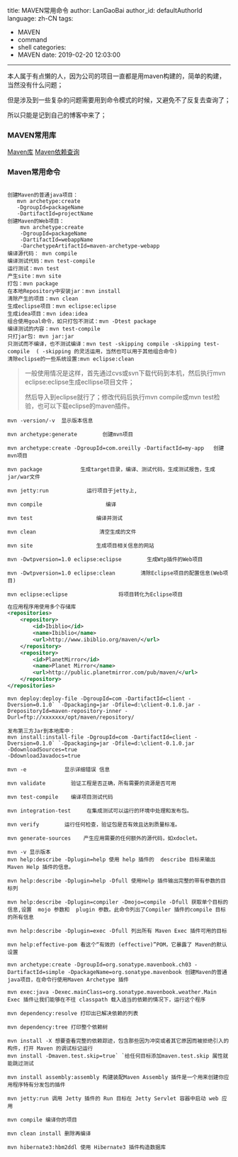 title: MAVEN常用命令
author: LanGaoBai
author_id: defaultAuthorId
language: zh-CN
tags:
  - MAVEN
  - command
  - shell
categories:
  - MAVEN
date: 2019-02-20 12:03:00

---

本人属于有点懒的人，因为公司的项目一直都是用maven构建的，简单的构建，当然没有什么问题；

但是涉及到一些复杂的问题需要用到命令模式的时候，又避免不了反复去查询了；

所以只能是记到自己的博客中来了；

### MAVEN常用库

[Maven库](http://repo2.maven.org/maven2/)
[Maven依赖查询](http://mvnrepository.com/)

### Maven常用命令

```shell

创建Maven的普通java项目： 
   mvn archetype:create 
   -DgroupId=packageName 
   -DartifactId=projectName  
创建Maven的Web项目：   
    mvn archetype:create 
    -DgroupId=packageName    
    -DartifactId=webappName 
    -DarchetypeArtifactId=maven-archetype-webapp    
编译源代码： mvn compile 
编译测试代码：mvn test-compile    
运行测试：mvn test   
产生site：mvn site   
打包：mvn package
在本地Repository中安装jar：mvn install 
清除产生的项目：mvn clean   
生成eclipse项目：mvn eclipse:eclipse  
生成idea项目：mvn idea:idea  
组合使用goal命令，如只打包不测试：mvn -Dtest package
编译测试的内容：mvn test-compile  
只打jar包: mvn jar:jar  
只测试而不编译，也不测试编译：mvn test -skipping compile -skipping test-compile  ( -skipping 的灵活运用，当然也可以用于其他组合命令)  
清除eclipse的一些系统设置:mvn eclipse:clean  
```

>  一般使用情况是这样，首先通过cvs或svn下载代码到本机，然后执行mvn eclipse:eclipse生成ecllipse项目文件；
>
> 然后导入到eclipse就行了；修改代码后执行mvn compile或mvn test检验，也可以下载eclipse的maven插件。 

```shell
mvn -version/-v  显示版本信息 

mvn archetype:generate        创建mvn项目 

mvn archetype:create -DgroupId=com.oreilly -DartifactId=my-app   创建mvn项目  

mvn package            生成target目录，编译、测试代码，生成测试报告，生成jar/war文件

mvn jetty:run            运行项目于jetty上, 

mvn compile                    编译 

mvn test                    编译并测试 

mvn clean                    清空生成的文件 

mvn site                    生成项目相关信息的网站 

mvn -Dwtpversion=1.0 eclipse:eclipse        生成Wtp插件的Web项目 

mvn -Dwtpversion=1.0 eclipse:clean        清除Eclipse项目的配置信息(Web项目) 

mvn eclipse:eclipse                将项目转化为Eclipse项目 
```

```xml
在应用程序用使用多个存储库 
<repositories>    
    <repository>      
        <id>Ibiblio</id>      
        <name>Ibiblio</name>      
        <url>http://www.ibiblio.org/maven/</url>    
    </repository>    
    <repository>      
        <id>PlanetMirror</id>      
        <name>Planet Mirror</name>      
        <url>http://public.planetmirror.com/pub/maven/</url>    
    </repository>  
</repositories> 
```

```shell
mvn deploy:deploy-file -DgroupId=com -DartifactId=client -Dversion=0.1.0` `-Dpackaging=jar -Dfile=d:\client-0.1.0.jar -DrepositoryId=maven-repository-inner -Durl=ftp://xxxxxxx/opt/maven/repository/ 
```

```shell
发布第三方Jar到本地库中： 
mvn install:install-file -DgroupId=com -DartifactId=client -Dversion=0.1.0` `-Dpackaging=jar -Dfile=d:\client-0.1.0.jar 
-DdownloadSources=true
-DdownloadJavadocs=true
```


```shell
mvn -e            显示详细错误 信息

mvn validate        验证工程是否正确，所有需要的资源是否可用

mvn test-compile    编译项目测试代码

mvn integration-test     在集成测试可以运行的环境中处理和发布包。

mvn verify        运行任何检查，验证包是否有效且达到质量标准。     

mvn generate-sources    产生应用需要的任何额外的源代码，如xdoclet。 

mvn -v 显示版本 
mvn help:describe -Dplugin=help 使用 help 插件的  describe 目标来输出 Maven Help 插件的信息。

mvn help:describe -Dplugin=help -Dfull 使用Help 插件输出完整的带有参数的目标列 

mvn help:describe -Dplugin=compiler -Dmojo=compile -Dfull 获取单个目标的信息,设置  mojo 参数和  plugin 参数。此命令列出了Compiler 插件的compile 目标的所有信息 

mvn help:describe -Dplugin=exec -Dfull 列出所有 Maven Exec 插件可用的目标 

mvn help:effective-pom 看这个“有效的 (effective)”POM，它暴露了 Maven的默认设置 

mvn archetype:create -DgroupId=org.sonatype.mavenbook.ch03 -DartifactId=simple -DpackageName=org.sonatype.mavenbook 创建Maven的普通java项目，在命令行使用Maven Archetype 插件 

mvn exec:java -Dexec.mainClass=org.sonatype.mavenbook.weather.Main Exec 插件让我们能够在不往 classpath 载入适当的依赖的情况下，运行这个程序 

mvn dependency:resolve 打印出已解决依赖的列表 

mvn dependency:tree 打印整个依赖树 

mvn install -X 想要查看完整的依赖踪迹，包含那些因为冲突或者其它原因而被拒绝引入的构件，打开 Maven 的调试标记运行 
mvn install -Dmaven.test.skip=true` `给任何目标添加maven.test.skip 属性就能跳过测试 

mvn install assembly:assembly 构建装配Maven Assembly 插件是一个用来创建你应用程序特有分发包的插件 

mvn jetty:run 调用 Jetty 插件的 Run 目标在 Jetty Servlet 容器中启动 web 应用 

mvn compile 编译你的项目 

mvn clean install 删除再编译 

mvn hibernate3:hbm2ddl 使用 Hibernate3 插件构造数据库
```